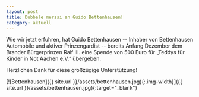```yaml
---
layout: post
title: Dubbele merssi an Guido Bettenhausen!
category: aktuell
---
```


Wie wir jetzt erfuhren, hat Guido Bettenhausen -- Inhaber von Bettenhausen Automobile und aktiver Prinzengardist -- bereits Anfang Dezember dem Brander Bürgerprinzen Ralf III. eine Spende von  500 Euro für „Teddys für Kinder in Not Aachen e.V.“ übergeben.

Herzlichen Dank für diese großzügige Unterstützung!

[![Bettenhausen]({{ site.url }}/assets/bettenhausen.jpg){:.img-width}]({{ site.url }}/assets/bettenhausen.jpg){:target="_blank"}
